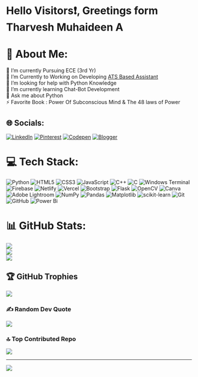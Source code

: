 # Hello Visitors❗, Greetings form Tharvesh Muhaideen A

# 💫 About Me:
🔭 I’m currently Pursuing ECE (3rd Yr)<br>👯 I’m Currently to Working on Developing [ATS Based Assistant](https://tharvesh2026.eu.pythonanywhere.com/)<br>🤝 I’m looking for help with Python Knowledge<br>🌱 I’m currently learning Chat-Bot Development<br>💬 Ask me about Python<br>⚡ Favorite Book : Power Of Subconscious Mind & The 48 laws of Power


## 🌐 Socials:
[![LinkedIn](https://img.icons8.com/color/48/linkedin.png)](https://linkedin.com/in/tharvesh2005) [![Pinterest](https://img.icons8.com/color/48/pinterest--v1.png)](https://pinterest.com/TharveshNexus/) [![Codepen](https://img.icons8.com/deco/48/codepen.png)](https://codepen.io/TharveshMuhaideen_NexusPoint) [![Blogger](https://img.icons8.com/color/48/blogger.png)](https://tharvesh-nexus.blogspot.com/) 



# 💻 Tech Stack:
![Python](https://img.shields.io/badge/python-3670A0?style=for-the-badge&logo=python&logoColor=ffdd54) ![HTML5](https://img.shields.io/badge/html5-%23E34F26.svg?style=for-the-badge&logo=html5&logoColor=white) ![CSS3](https://img.shields.io/badge/css3-%231572B6.svg?style=for-the-badge&logo=css3&logoColor=white) ![JavaScript](https://img.shields.io/badge/javascript-%23323330.svg?style=for-the-badge&logo=javascript&logoColor=%23F7DF1E) ![C++](https://img.shields.io/badge/c++-%2300599C.svg?style=for-the-badge&logo=c%2B%2B&logoColor=white) ![C](https://img.shields.io/badge/c-%2300599C.svg?style=for-the-badge&logo=c&logoColor=white) ![Windows Terminal](https://img.shields.io/badge/Windows%20Terminal-%234D4D4D.svg?style=for-the-badge&logo=windows-terminal&logoColor=white) ![Firebase](https://img.shields.io/badge/firebase-%23039BE5.svg?style=for-the-badge&logo=firebase) ![Netlify](https://img.shields.io/badge/netlify-%23000000.svg?style=for-the-badge&logo=netlify&logoColor=#00C7B7) ![Vercel](https://img.shields.io/badge/vercel-%23000000.svg?style=for-the-badge&logo=vercel&logoColor=white) ![Bootstrap](https://img.shields.io/badge/bootstrap-%238511FA.svg?style=for-the-badge&logo=bootstrap&logoColor=white) ![Flask](https://img.shields.io/badge/flask-%23000.svg?style=for-the-badge&logo=flask&logoColor=white) ![OpenCV](https://img.shields.io/badge/opencv-%23white.svg?style=for-the-badge&logo=opencv&logoColor=white) ![Canva](https://img.shields.io/badge/Canva-%2300C4CC.svg?style=for-the-badge&logo=Canva&logoColor=white) ![Adobe Lightroom](https://img.shields.io/badge/Adobe%20Lightroom-31A8FF.svg?style=for-the-badge&logo=Adobe%20Lightroom&logoColor=white) ![NumPy](https://img.shields.io/badge/numpy-%23013243.svg?style=for-the-badge&logo=numpy&logoColor=white) ![Pandas](https://img.shields.io/badge/pandas-%23150458.svg?style=for-the-badge&logo=pandas&logoColor=white) ![Matplotlib](https://img.shields.io/badge/Matplotlib-%23ffffff.svg?style=for-the-badge&logo=Matplotlib&logoColor=black) ![scikit-learn](https://img.shields.io/badge/scikit--learn-%23F7931E.svg?style=for-the-badge&logo=scikit-learn&logoColor=white) ![Git](https://img.shields.io/badge/git-%23F05033.svg?style=for-the-badge&logo=git&logoColor=white) ![GitHub](https://img.shields.io/badge/github-%23121011.svg?style=for-the-badge&logo=github&logoColor=white) ![Power Bi](https://img.shields.io/badge/power_bi-F2C811?style=for-the-badge&logo=powerbi&logoColor=black)
# 📊 GitHub Stats:
![](https://github-readme-stats.vercel.app/api?username=Tharvesh588&theme=radical&hide_border=true&include_all_commits=true&count_private=false)<br/>
![](https://github-readme-streak-stats.herokuapp.com/?user=Tharvesh588&theme=radical&hide_border=true)<br/>
![](https://github-readme-stats.vercel.app/api/top-langs/?username=Tharvesh588&theme=radical&hide_border=true&include_all_commits=true&count_private=false&layout=compact)

## 🏆 GitHub Trophies
![](https://github-profile-trophy.vercel.app/?username=Tharvesh588&theme=radical&no-frame=false&no-bg=true&margin-w=4)

### ✍️ Random Dev Quote
![](https://quotes-github-readme.vercel.app/api?type=horizontal&theme=radical)

### 🔝 Top Contributed Repo
![](https://github-contributor-stats.vercel.app/api?username=Tharvesh588&limit=5&theme=dark&combine_all_yearly_contributions=true)

---
[![](https://visitcount.itsvg.in/api?id=Tharvesh588&icon=0&color=0)](https://visitcount.itsvg.in)

<!-- Proudly created with GPRM ( https://gprm.itsvg.in ) -->
